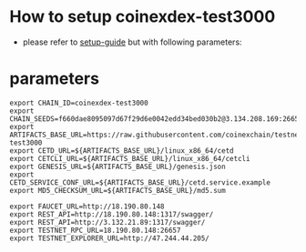 # How to setup coinexdex-test3000

- please refer to [setup-guide](https://github.com/coinexchain/devops) but with following parameters:

# parameters
```shell
export CHAIN_ID=coinexdex-test3000
export CHAIN_SEEDS=f660dae8095097d67f29d6e0042edd34bed030b2@3.134.208.169:26656
export ARTIFACTS_BASE_URL=https://raw.githubusercontent.com/coinexchain/testnets/master/coinexdex-test3000
export CETD_URL=${ARTIFACTS_BASE_URL}/linux_x86_64/cetd
export CETCLI_URL=${ARTIFACTS_BASE_URL}/linux_x86_64/cetcli
export GENESIS_URL=${ARTIFACTS_BASE_URL}/genesis.json
export CETD_SERVICE_CONF_URL=${ARTIFACTS_BASE_URL}/cetd.service.example
export MD5_CHECKSUM_URL=${ARTIFACTS_BASE_URL}/md5.sum

export FAUCET_URL=http://18.190.80.148
export REST_API=http://18.190.80.148:1317/swagger/
export REST_API=http://3.132.21.89:1317/swagger/
export TESTNET_RPC_URL=18.190.80.148:26657
export TESTNET_EXPLORER_URL=http://47.244.44.205/
```

